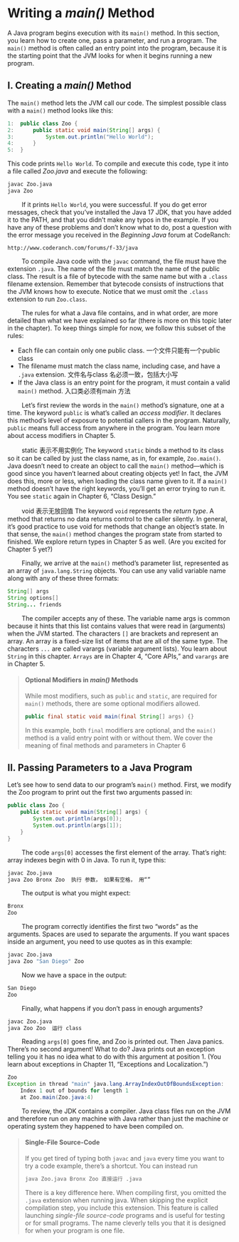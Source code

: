 # Writing a _main()_ Method

A Java program begins execution with its `main()` method. In this section, you learn how to
create one, pass a parameter, and run a program. The `main()` method is often called an entry
point into the program, because it is the starting point that the JVM looks for when it begins
running a new program.

## I. Creating a _main()_ Method

The `main()` method lets the JVM call our code. The simplest possible class with a `main()`
method looks like this:

```java
1:  public class Zoo {
2:      public static void main(String[] args) {
3:          System.out.println("Hello World");
4:      }
5:  }
```

This code prints `Hello World`. To compile and execute this code, type it into a file called
_Zoo.java_ and execute the following:

```bash
javac Zoo.java
java Zoo
```

&emsp;&emsp;
If it prints `Hello World`, you were successful. If you do get error messages, check that
you’ve installed the Java 17 JDK, that you have added it to the PATH, and that you didn’t
make any typos in the example. If you have any of these problems and don’t know what
to do, post a question with the error message you received in the _Beginning Java_ forum at
CodeRanch:

```link
http://www.coderanch.com/forums/f-33/java
```

&emsp;&emsp;
To compile Java code with the `javac` command, the file must have the extension `.java`.
The name of the file must match the name of the public class. The result is a file of bytecode
with the same name but with a `.class` filename extension. Remember that bytecode consists
of instructions that the JVM knows how to execute. Notice that we must omit the `.class`
extension to run `Zoo.class`. <br />

&emsp;&emsp;
The rules for what a Java file contains, and in what order, are more detailed than what we
have explained so far (there is more on this topic later in the chapter). To keep things simple
for now, we follow this subset of the rules:

- Each file can contain only one public class. 一个文件只能有一个public class
- The filename must match the class name, including case, and have a `.java` extension. 文件名与class 名必须一致，包括大小写
- If the Java class is an entry point for the program, it must contain a valid `main()` method. 入口类必须有main 方法

&emsp;&emsp;
Let’s first review the words in the `main()` method’s signature, one at a time. The keyword
`public` is what’s called an _access modifier_. It declares this method’s level of exposure to
potential callers in the program. Naturally, `public` means full access from anywhere in the
program. You learn more about access modifiers in Chapter 5. <br />

&emsp;&emsp;
static 表示不用实例化
The keyword `static` binds a method to its class so it can be called by just the class name,
as in, for example, `Zoo.main()`. Java doesn’t need to create an object to call the `main()`
method—which is good since you haven’t learned about creating objects yet! In fact, the
JVM does this, more or less, when loading the class name given to it. If a `main()` method
doesn’t have the right keywords, you’ll get an error trying to run it. You see `static` again in
Chapter 6, “Class Design.” <br />

&emsp;&emsp;
void 表示无放回值
The keyword `void` represents the _return type_. A method that returns no data returns 
control to the caller silently. In general, it’s good practice to use void for methods that change an
object’s state. In that sense, the `main()` method changes the program state from started to finished. 
We explore return types in Chapter 5 as well. (Are you excited for Chapter 5 yet?) <br />

&emsp;&emsp;
Finally, we arrive at the `main()` method’s parameter list, represented as an array of
`java.lang.String` objects. You can use any valid variable name along with any of these
three formats:

```java
String[] args
String options[]
String... friends
```

&emsp;&emsp;
The compiler accepts any of these. The variable name args is common because it hints
that this list contains values that were read in (arguments) when the JVM started. The 
characters `[]` are brackets and represent an array. An array is a fixed-size list of items that are
all of the same type. The characters `...` are called varargs (variable argument lists). You
learn about `String` in this chapter. `Arrays` are in Chapter 4, “Core APIs,” and `varargs` are in
Chapter 5.

> #### Optional Modifiers in _main()_ Methods
> While most modifiers, such as `public` and `static`, are required for `main()` methods,
there are some optional modifiers allowed.
> ```java
> public final static void main(final String[] args) {}
> ```
> In this example, both `final` modifiers are optional, and the `main()` method is a valid
entry point with or without them. We cover the meaning of final methods and parameters
in Chapter 6

## II. Passing Parameters to a Java Program
Let’s see how to send data to our program’s `main()` method. First, we modify the Zoo
program to print out the first two arguments passed in:

```java
public class Zoo {
    public static void main(String[] args) {
        System.out.println(args[0]);
        System.out.println(args[1]);
    }
}
```

&emsp;&emsp;
The code `args[0]` accesses the first element of the array. That’s right: array indexes begin
with 0 in Java. To run it, type this:

```bash
javac Zoo.java
java Zoo Bronx Zoo  执行 参数， 如果有空格， 用“”
```

&emsp;&emsp;
The output is what you might expect:

```java
Bronx
Zoo
```

&emsp;&emsp;
The program correctly identifies the first two “words” as the arguments. Spaces are used
to separate the arguments. If you want spaces inside an argument, you need to use quotes as
in this example:

```bash
javac Zoo.java
java Zoo "San Diego" Zoo
```

&emsp;&emsp;
Now we have a space in the output:

```java
San Diego
Zoo
```

&emsp;&emsp;
Finally, what happens if you don’t pass in enough arguments?

```bash
javac Zoo.java
java Zoo Zoo  运行 class 
```

&emsp;&emsp;
Reading `args[0]` goes fine, and Zoo is printed out. Then Java panics. There’s no second
argument! What to do? Java prints out an exception telling you it has no idea what to do
with this argument at position 1. (You learn about exceptions in Chapter 11, “Exceptions
and Localization.”)

```java
Zoo
Exception in thread "main" java.lang.ArrayIndexOutOfBoundsException:
    Index 1 out of bounds for length 1
    at Zoo.main(Zoo.java:4)
```

&emsp;&emsp;
To review, the JDK contains a compiler. Java class files run on the JVM and therefore run
on any machine with Java rather than just the machine or operating system they happened
to have been compiled on.

> #### Single-File Source-Code
> If you get tired of typing both `javac` and `java` every time you want to try a code example,
there’s a shortcut. You can instead run
> ```bash
> java Zoo.java Bronx Zoo 直接运行 .java 
> ```
> There is a key difference here. When compiling first, you omitted the `.java` extension
when running java. When skipping the explicit compilation step, you include this
extension. This feature is called launching _single-file source-code_ programs and is useful for
testing or for small programs. The name cleverly tells you that it is designed for when your
program is one file.
